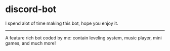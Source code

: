 # discord-bot
I spend alot of time making this bot, hope you enjoy it.

<hr>

A feature rich bot coded by me: contain leveling system, music player, mini games, and much more!
